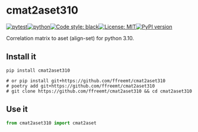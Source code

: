# cmat2aset310
[![pytest](https://github.com/ffreemt/cmat2aset310/actions/workflows/routine-tests.yml/badge.svg)](https://github.com/ffreemt/cmat2aset310/actions)[![python](https://img.shields.io/static/v1?label=python+&message=3.10&color=blue)](https://www.python.org/downloads/)[![Code style: black](https://img.shields.io/badge/code%20style-black-000000.svg)](https://github.com/psf/black)[![License: MIT](https://img.shields.io/badge/License-MIT-yellow.svg)](https://opensource.org/licenses/MIT)[![PyPI version](https://badge.fury.io/py/cmat2aset310.svg)](https://badge.fury.io/py/cmat2aset310)

Correlation matrix to aset (align-set) for python 3.10.

## Install it

```shell
pip install cmat2aset310

# or pip install git+https://github.com/ffreemt/cmat2aset310
# poetry add git+https://github.com/ffreemt/cmat2aset310
# git clone https://github.com/ffreemt/cmat2aset310 && cd cmat2aset310
```

## Use it
```python
from cmat2aset310 import cmat2aset

```
